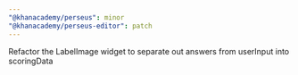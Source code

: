 ```yaml
---
"@khanacademy/perseus": minor
"@khanacademy/perseus-editor": patch
---
```


Refactor the LabelImage widget to separate out answers from userInput into scoringData
